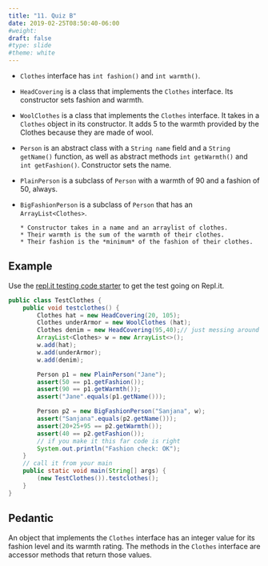 ```yaml
---
title: "11. Quiz B"
date: 2019-02-25T08:50:40-06:00
#weight: 
draft: false
#type: slide
#theme: white
---
```


* `Clothes` interface has `int fashion()` and `int warmth()`.

* `HeadCovering` is a class that implements the `Clothes` interface. Its constructor
  sets fashion and warmth.

* `WoolClothes` is a class that implements the `Clothes` interface. It
  takes in a `Clothes` object in its constructor. It adds 5 to 
  the warmth provided by the Clothes because they are made of wool.

* `Person` is an abstract class with a `String name` field and a
  `String getName()` function, as well as abstract methods `int
  getWarmth()` and `int getFashion()`. Constructor sets the name.
  
* `PlainPerson` is a subclass of `Person` with a warmth of 90 and a
  fashion of 50, always.
  
* `BigFashionPerson` is a subclass of `Person` that has an
  `ArrayList<Clothes>`. 
  
      * Constructor takes in a name and an arraylist of clothes.
      * Their warmth is the sum of the warmth of their clothes. 
      * Their fashion is the *minimum* of the fashion of their clothes. 

## Example

Use the [repl.it testing code starter](ReplItTest.java) to get the
test going on Repl.it.

```java
public class TestClothes {
    public void testclothes() {
        Clothes hat = new HeadCovering(20, 105);
        Clothes underArmor = new WoolClothes (hat);
        Clothes denim = new HeadCovering(95,40);// just messing around
        ArrayList<Clothes> w = new ArrayList<>();
        w.add(hat);
        w.add(underArmor);
        w.add(denim);

        Person p1 = new PlainPerson("Jane");
        assert(50 == p1.getFashion());
        assert(90 == p1.getWarmth());
        assert("Jane".equals(p1.getName()));

        Person p2 = new BigFashionPerson("Sanjana", w);
        assert("Sanjana".equals(p2.getName()));
        assert(20+25+95 == p2.getWarmth());
        assert(40 == p2.getFashion());
        // if you make it this far code is right
        System.out.println("Fashion check: OK");
    }
    // call it from your main
    public static void main(String[] args) {
        (new TestClothes()).testclothes();
    }
}
```

## Pedantic

An object that implements the `Clothes` interface has an integer value
for its fashion level and its warmth rating. The methods in the
`Clothes` interface are accessor methods that return those values.

